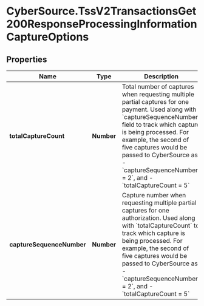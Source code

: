# CyberSource.TssV2TransactionsGet200ResponseProcessingInformationCaptureOptions

## Properties
Name | Type | Description | Notes
------------ | ------------- | ------------- | -------------
**totalCaptureCount** | **Number** | Total number of captures when requesting multiple partial captures for one payment. Used along with &#x60;captureSequenceNumber&#x60; field to track which capture is being processed.  For example, the second of five captures would be passed to CyberSource as:   - &#x60;captureSequenceNumber &#x3D; 2&#x60;, and   - &#x60;totalCaptureCount &#x3D; 5&#x60;  | [optional] 
**captureSequenceNumber** | **Number** | Capture number when requesting multiple partial captures for one authorization. Used along with &#x60;totalCaptureCount&#x60; to track which capture is being processed.  For example, the second of five captures would be passed to CyberSource as:   - &#x60;captureSequenceNumber_ &#x3D; 2&#x60;, and   - &#x60;totalCaptureCount &#x3D; 5&#x60;  | [optional] 


